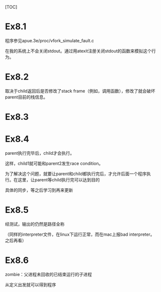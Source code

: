 [TOC]

# Ex8.1

程序参见apue.3e/proc/vfork_simulate_fault.c

在我的系统上不会关闭stdout。通过用atexit注册关闭stdout的函数来模拟这个行为。



# Ex8.2

取决于child返回后是否修改了stack frame（例如，调用函数），修改了就会破坏parent目前的栈信息。

# Ex8.3

# Ex8.4

parent执行完毕后，child才会执行。

这样，child1就可能和parent2发生race condition。

为了解决这个问题，就要让parent和child都执行完后，才允许后面一个程序执行。在这里，让parent等child执行完可以达到目的

具体的同步，等之后学习到再来更新

# Ex8.5

经测试，输出的仍然是路径全称

（同样的interpreter文件，在linux下运行正常，而在mac上报bad interpreter。之后再看）

# Ex8.6

zombie：父进程未回收的已结束运行的子进程

从定义出发就可以得到程序
